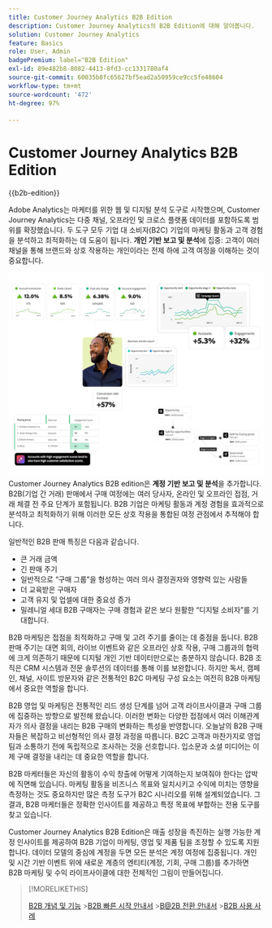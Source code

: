 ```yaml
---
title: Customer Journey Analytics B2B Edition
description: Customer Journey Analytics의 B2B Edition에 대해 알아봅니다.
solution: Customer Journey Analytics
feature: Basics
role: User, Admin
badgePremium: label="B2B Edition"
exl-id: 89e482b8-8082-4413-8fd3-cc1331780af4
source-git-commit: 60035b8fc65627bf5ead2a50959ce9cc5fe48604
workflow-type: tm+mt
source-wordcount: '472'
ht-degree: 97%

---
```



# Customer Journey Analytics B2B Edition

{{b2b-edition}}

Adobe Analytics는 마케터를 위한 웹 및 디지털 분석 도구로 시작했으며, Customer Journey Analytics는 다중 채널, 오프라인 및 크로스 플랫폼 데이터를 포함하도록 범위를 확장했습니다.  두 도구 모두 기업 대 소비자(B2C) 기업의 마케팅 활동과 고객 경험을 분석하고 최적화하는 데 도움이 됩니다. **개인 기반 보고 및 분석**&#x200B;에 집중: 고객이 여러 채널을 통해 브랜드와 상호 작용하는 개인이라는 전제 하에 고객 여정을 이해하는 것이 중요합니다.

![B2B 영웅 이미지](assets/b2b-image.png)
Customer Journey Analytics B2B edition은 **계정 기반 보고 및 분석**&#x200B;을 추가합니다. B2B(기업 간 거래) 판매에서 구매 여정에는 여러 당사자, 온라인 및 오프라인 접점, 거래 체결 전 주요 단계가 포함됩니다. B2B 기업은 마케팅 활동과 계정 경험을 효과적으로 분석하고 최적화하기 위해 이러한 모든 상호 작용을 통합된 여정 관점에서 추적해야 합니다.

일반적인 B2B 판매 특징은 다음과 같습니다.

* 큰 거래 금액
* 긴 판매 주기
* 일반적으로 “구매 그룹”을 형성하는 여러 의사 결정권자와 영향력 있는 사람들
* 더 교육받은 구매자
* 고객 유지 및 업셀에 대한 중요성 증가
* 밀레니얼 세대 B2B 구매자는 구매 경험과 같은 보다 원활한 “디지털 소비자”를 기대합니다.

B2B 마케팅은 접점을 최적화하고 구매 및 고려 주기를 줄이는 데 중점을 둡니다. B2B 판매 주기는 대면 회의, 라이브 이벤트와 같은 오프라인 상호 작용, 구매 그룹과의 협력에 크게 의존하기 때문에 디지털 개인 기반 데이터만으로는 충분하지 않습니다. B2B 조직은 CRM 시스템과 전문 솔루션의 데이터를 통해 이를 보완합니다. 하지만 독서, 캠페인, 채널, 사이트 방문자와 같은 전통적인 B2C 마케팅 구성 요소는 여전히 B2B 마케팅에서 중요한 역할을 합니다.

B2B 영업 및 마케팅은 전통적인 리드 생성 단계를 넘어 고객 라이프사이클과 구매 그룹에 집중하는 방향으로 발전해 왔습니다. 이러한 변화는 다양한 접점에서 여러 이해관계자가 의사 결정을 내리는 B2B 구매의 변화하는 특성을 반영합니다. 오늘날의 B2B 구매자들은 복잡하고 비선형적인 의사 결정 과정을 따릅니다. B2C 고객과 마찬가지로 영업팀과 소통하기 전에 독립적으로 조사하는 것을 선호합니다. 입소문과 소셜 미디어는 이제 구매 결정을 내리는 데 중요한 역할을 합니다.

B2B 마케터들은 자신의 활동이 수익 창출에 어떻게 기여하는지 보여줘야 한다는 압박에 직면해 있습니다.  마케팅 활동을 비즈니스 목표와 일치시키고 수익에 미치는 영향을 측정하는 것도 중요하지만 많은 측정 도구가 B2C 시나리오를 위해 설계되었습니다. 그 결과, B2B 마케터들은 정확한 인사이트를 제공하고 특정 목표에 부합하는 전용 도구를 찾고 있습니다.

Customer Journey Analytics B2B Edition은 매출 성장을 촉진하는 실행 가능한 계정 인사이트를 제공하여 B2B 기업이 마케팅, 영업 및 제품 팀을 조정할 수 있도록 지원합니다. 데이터 모델의 중심에 계정을 두면 모든 분석은 계정 여정에 집중됩니다. 개인 및 시간 기반 이벤트 위에 새로운 계층의 엔티티(계정, 기회, 구매 그룹)를 추가하면 B2B 마케팅 및 수익 라이프사이클에 대한 전체적인 그림이 만들어집니다.


>[!MORELIKETHIS]
>
>[B2B 개념 및 기능](cja-b2b-concepts-features.md)
>&#x200B;>[B2B 빠른 시작 안내서](cja-b2b-quick-start-guide.md)
>&#x200B;>[B@2B 전환 안내서](cja-b2b-transition.md)
>&#x200B;>[B2B 사용 사례](/help/use-cases/b2b/b2b-edition/use-cases-overview.md)
>
